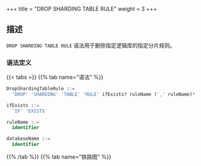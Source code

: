 +++
title = "DROP SHARDING TABLE RULE"
weight = 3
+++

## 描述

`DROP SHARDING TABLE RULE` 语法用于删除指定逻辑库的指定分片规则。

### 语法定义

{{< tabs >}}
{{% tab name="语法" %}}
```sql
DropShardingTableRule ::=
  'DROP' 'SHARDING' 'TABLE' 'RULE' ifExists? ruleName (',' ruleName)*  ('FROM' databaseName)?

ifExists ::=
  'IF' 'EXISTS'

ruleName ::=
  identifier

databaseName ::=
  identifier
```
{{% /tab %}}
{{% tab name="铁路图" %}}
<iframe frameborder="0" name="diagram" id="diagram" width="100%" height="100%"></iframe>
{{% /tab %}}
{{< /tabs >}}

### 补充说明

- 未指定 `databaseName` 时，默认是当前使用的 `DATABASE`。 如果也未使用 `DATABASE` 则会提示 `No database selected`；
- `ifExists` 子句用于避免 `Sharding rule not exists` 错误。

### 示例

- 为指定逻辑库删除多个指定分片规则
 
```sql
DROP SHARDING TABLE RULE t_order, t_order_item FROM sharding_db;
```

- 为当前逻辑库删除单个指定分片规则

```sql
DROP SHARDING TABLE RULE t_order;
```

- 使用 `ifExists` 子句删除分片规则

```sql
DROP SHARDING TABLE RULE IF EXISTS t_order;
```

### 保留字

`DROP`、`SHARDING`、`TABLE`、`RULE`、`FROM`

### 相关链接

- [保留字](/cn/user-manual/shardingsphere-proxy/distsql/syntax/reserved-word/)